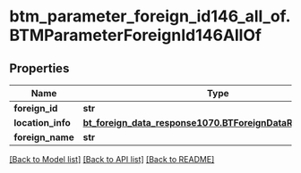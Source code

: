 # btm_parameter_foreign_id146_all_of.BTMParameterForeignId146AllOf

## Properties
Name | Type | Description | Notes
------------ | ------------- | ------------- | -------------
**foreign_id** | **str** |  | [optional] 
**location_info** | [**bt_foreign_data_response1070.BTForeignDataResponse1070**](BTForeignDataResponse1070.md) |  | [optional] 
**foreign_name** | **str** |  | [optional] 

[[Back to Model list]](../README.md#documentation-for-models) [[Back to API list]](../README.md#documentation-for-api-endpoints) [[Back to README]](../README.md)


